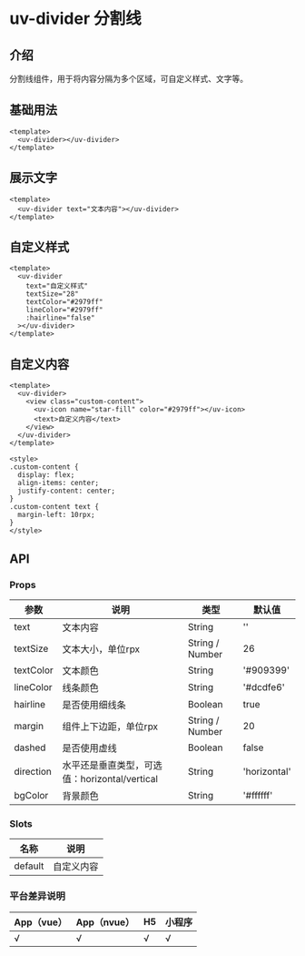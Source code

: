 # uv-divider 分割线

## 介绍

分割线组件，用于将内容分隔为多个区域，可自定义样式、文字等。

## 基础用法

```vue
<template>
  <uv-divider></uv-divider>
</template>
```

## 展示文字

```vue
<template>
  <uv-divider text="文本内容"></uv-divider>
</template>
```

## 自定义样式

```vue
<template>
  <uv-divider
    text="自定义样式"
    textSize="28"
    textColor="#2979ff"
    lineColor="#2979ff"
    :hairline="false"
  ></uv-divider>
</template>
```

## 自定义内容

```vue
<template>
  <uv-divider>
    <view class="custom-content">
      <uv-icon name="star-fill" color="#2979ff"></uv-icon>
      <text>自定义内容</text>
    </view>
  </uv-divider>
</template>

<style>
.custom-content {
  display: flex;
  align-items: center;
  justify-content: center;
}
.custom-content text {
  margin-left: 10rpx;
}
</style>
```

## API

### Props

| 参数 | 说明 | 类型 | 默认值 |
|------|------|------|--------|
| text | 文本内容 | String | '' |
| textSize | 文本大小，单位rpx | String / Number | 26 |
| textColor | 文本颜色 | String | '#909399' |
| lineColor | 线条颜色 | String | '#dcdfe6' |
| hairline | 是否使用细线条 | Boolean | true |
| margin | 组件上下边距，单位rpx | String / Number | 20 |
| dashed | 是否使用虚线 | Boolean | false |
| direction | 水平还是垂直类型，可选值：horizontal/vertical | String | 'horizontal' |
| bgColor | 背景颜色 | String | '#ffffff' |

### Slots

| 名称 | 说明 |
|------|------|
| default | 自定义内容 |

### 平台差异说明

| App（vue） | App（nvue） | H5 | 小程序 |
|------------|-------------|----|----|
| √ | √ | √ | √ | 